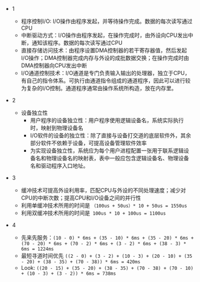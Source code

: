 + 1
	+ 程序控制I/O: I/O操作由程序发起，并等待操作完成。数据的每次读写通过CPU
	+ 中断驱动方式：I/O操作由程序发起，在操作完成时，由外设向CPU发出中断，通知该程序。数据的每次读写通过CPU
	+ 直接存储访问技术：由程序设置DMA控制器的若干寄存器值，然后发起I/O操作；DMA控制器完成内存与外设的成批数据交换；在操作完成时由DMA控制器向CPU发出中断
	+ I/O通道控制技术：I/O通道是专门负责输入输出的处理器，独立于CPU，有自己的指令体系。可执行由通道指令组成的通道程序，因此可以进行较为复杂的I/O控制。通道程序通常由操作系统所构造，放在内存里。

+ 2 
	+ 设备独立性
		+ 用户程序的设备独立性：用户程序使用逻辑设备名，系统实际执行时，映射到物理设备名
		+ I/O软件的设备的独立性：除了直接与设备打交道的底层软件外，其余部分软件不依赖于设备，可提高设备管理软件效率
		+ 为实现设备独立性，系统应为每个用户进程配置一张用于联系逻辑设备名和物理设备名的映射表，表中一般应包含逻辑设备名、物理设备名和驱动程序入口地址。

+ 3 
	+ 缓冲技术可提高外设利用率，匹配CPU与外设的不同处理速度；减少对CPU的中断次数；提高CPU和I/O设备之间的并行性
	+ 利用单缓冲技术所用的时间是 `（100us + 50us）* 10 + 50us = 1550us`
	+ 利用双缓冲技术所用的时间是` 100us * 10 + 100us = 1100us`
+ 4 
	+ 先来先服务：`(10 - 0) * 6ms + (35 - 10) * 6ms + (35 - 20) * 6ms + (70 - 20) * 6ms + (70 - 2) * 6ms + (3 - 2) * 6ms + (38 - 3) * 6ms = 1224ms`
	+ 最短寻道时间优先 `((2 - 0) + (3 - 2) + (10 - 3) + (20 - 10) + (35 - 20) + (38 - 35) + (70 - 38)) * 6ms = 420ms`
	+  Look: `((20 - 15) + (35 - 20) + (38 - 35) + (70 - 38) + (70 - 10) + (10 - 3) + (3 - 2)) * 6ms = 738ms`
	